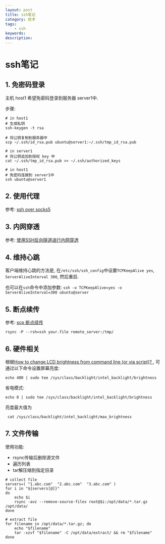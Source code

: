 ```yaml
---
layout: post
title: ssh笔记
category: 技术
tags: 
    - ssh
keywords: 
description: 
---
```


# ssh笔记

## 1. 免密码登录

主机 host1 希望免密码登录到服务器 server1中.

步骤:

```
# in host1
# 生成私钥
ssh-keygen -t rsa

# 将公钥复制到服务器中
scp ~/.ssh/id_rsa.pub ubuntu@server1:~/.ssh/tmp_id_rsa.pub

# in server1
# 将公钥追加到授权 key 中
cat ~/.ssh/tmp_id_rsa.pub >> ~/.ssh/authorized_keys

# in host1
# 免密码连接到 server1中
ssh ubuntu@server1

```


## 2. 使用代理

参考: [ssh over socks5](../../../2018/01/28/ssh_over_socks5.html) 

## 3. 内网穿透

参考: [使用SSH反向隧道进行内网穿透](http://arondight.me/2016/02/17/%E4%BD%BF%E7%94%A8SSH%E5%8F%8D%E5%90%91%E9%9A%A7%E9%81%93%E8%BF%9B%E8%A1%8C%E5%86%85%E7%BD%91%E7%A9%BF%E9%80%8F/)

## 4. 维持心跳

客户端维持心跳的方法是, 在`/etc/ssh/ssh_config`中设置`TCPKeepAlive yes`, `ServerAliveInterval 300`, 然后重启.

也可以在`ssh`命令中添加参数: `ssh -o TCPKeepAlive=yes -o ServerAliveInterval=300 ubuntu@server`

## 5. 断点续传
参考: [scp 断点续传](https://blog.csdn.net/hepeng597/article/details/8960885)

```
rsync -P --rsh=ssh your.file remote_server:/tmp/

```

## 6. 硬件相关

 根据[How to change LCD brightness from command line (or via script)?
](https://askubuntu.com/questions/149054/how-to-change-lcd-brightness-from-command-line-or-via-script/469040#469040), 可通过以下命令设置屏幕亮度:

```
echo 400 | sudo tee /sys/class/backlight/intel_backlight/brightness
```

省电模式:
```
echo 0 | sudo tee /sys/class/backlight/intel_backlight/brightness
```

亮度最大值为
```
 cat /sys/class/backlight/intel_backlight/max_brightness
```

## 7. 文件传输

使用功能:
- rsync传输后删除源文件
- 遍历列表
- tar解压缩到指定目录

```
# collect file
servers=( "1.abc.com"  "2.abc.com"  "3.abc.com" )
for i in "${servers[@]}"
do
    echo $i
    rsync -avz --remove-source-files root@$i:/opt/data/*.tar.gz  /opt/data/
done

# extract file
for filename in /opt/data/*.tar.gz; do
    echo "$filename"
    tar -xzvf "$filename" -C /opt/data/extract/ && rm "$filename"
done

```

